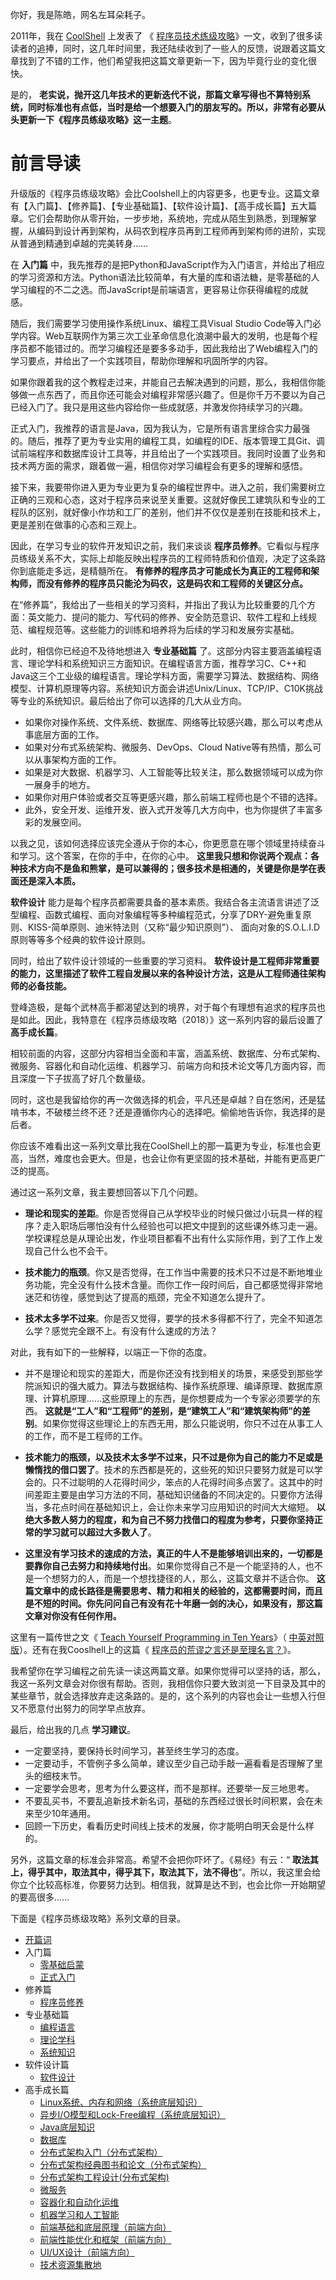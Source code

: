 你好，我是陈皓，网名左耳朵耗子。

2011年，我在 [CoolShell](https://coolshell.cn/) 上发表了 《 [程序员技术练级攻略](https://coolshell.cn/articles/4990.html)》一文，收到了很多读读者的追捧，同时，这几年时间里，我还陆续收到了一些人的反馈，说跟着这篇文章找到了不错的工作，他们希望我把这篇文章更新一下，因为毕竟行业的变化很快。

是的， **老实说，抛开这几年技术的更新迭代不说，那篇文章写得也不算特别系统，同时标准也有点低，当时是给一个想要入门的朋友写的。所以，非常有必要从头更新一下《程序员练级攻略》这一主题**。

# 前言导读

升级版的《程序员练级攻略》会比Coolshell上的内容更多，也更专业。这篇文章有【入门篇】、【修养篇】、【专业基础篇】、【软件设计篇】、【高手成长篇】五大篇章。它们会帮助你从零开始，一步步地，系统地，完成从陌生到熟悉，到理解掌握，从编码到设计再到架构，从码农到程序员再到工程师再到架构师的进阶，实现从普通到精通到卓越的完美转身……

在 **入门篇** 中，我先推荐的是把Python和JavaScript作为入门语言，并给出了相应的学习资源和方法。Python语法比较简单，有大量的库和语法糖，是零基础的人学习编程的不二之选。而JavaScript是前端语言，更容易让你获得编程的成就感。

随后，我们需要学习使用操作系统Linux、编程工具Visual Studio Code等入门必学内容。Web互联网作为第三次工业革命信息化浪潮中最大的发明，也是每个程序员都不能错过的。而学习编程还是要多多动手，因此我给出了Web编程入门的学习要点，并给出了一个实践项目，帮助你理解和巩固所学的内容。

如果你跟着我的这个教程走过来，并能自己去解决遇到的问题，那么，我相信你能够做一点东西了，而且你还可能会对编程非常感兴趣了。但是你千万不要以为自己已经入门了。我只是用这些内容给你一些成就感，并激发你持续学习的兴趣。

正式入门，我推荐的语言是Java，因为我认为，它是所有语言里综合实力最强的。随后，推荐了更为专业实用的编程工具，如编程的IDE、版本管理工具Git、调试前端程序和数据库设计工具等，并且给出了一个实践项目。我同时设置了业务和技术两方面的需求，跟着做一遍，相信你对学习编程会有更多的理解和感悟。

接下来，我要带你进入更为专业更为复杂的编程世界中。进入之前，我们需要树立正确的三观和心态，这对于程序员来说至关重要。这就好像民工建筑队和专业的工程队的区别，就好像小作坊和工厂的差别，他们并不仅仅是差别在技能和技术上，更是差别在做事的心态和三观上。

因此，在学习专业的软件开发知识之前，我们来谈谈 **程序员修养**。它看似与程序员练级关系不大，实际上却能反映出程序员的工程师特质和价值观，决定了这条路你到底能走多远，是精髓所在。 **有修养的程序员才可能成长为真正的工程师和架构师，而没有修养的程序员只能沦为码农，这是码农和工程师的关键区分点。**

在“修养篇”，我给出了一些相关的学习资料，并指出了我认为比较重要的几个方面：英文能力、提问的能力、写代码的修养、安全防范意识、软件工程和上线规范、编程规范等。这些能力的训练和培养将为后续的学习和发展夯实基础。

此时，相信你已经迫不及待地想进入 **专业基础篇** 了。这部分内容主要涵盖编程语言、理论学科和系统知识三方面知识。在编程语言方面，推荐学习C、C++和Java这三个工业级的编程语言。理论学科方面，需要学习算法、数据结构、网络模型、计算机原理等内容。系统知识方面会讲述Unix/Linux、TCP/IP、C10K挑战等专业的系统知识。最后给出了你可以选择的几大从业方向。

- 如果你对操作系统、文件系统、数据库、网络等比较感兴趣，那么可以考虑从事底层方面的工作。
- 如果对分布式系统架构、微服务、DevOps、Cloud Native等有热情，那么可以从事架构方面的工作。
- 如果是对大数据、机器学习、人工智能等比较关注，那么数据领域可以成为你一展身手的地方。
- 如果你对用户体验或者交互等更感兴趣，那么前端工程师也是个不错的选择。
- 此外，安全开发、运维开发、嵌入式开发等几大方向中，也为你提供了丰富多彩的发展空间。

以我之见，该如何选择应该完全遵从于你的本心，你更愿意在哪个领域里持续奋斗和学习。这个答案，在你的手中，在你的心中。 **这里我只想和你说两个观点：各种技术方向不是鱼和熊掌，是可以兼得的；很多技术是相通的，关键是你是学在表面还是深入本质。**

**软件设计** 能力是每个程序员都需要具备的基本素质。我结合各主流语言讲述了泛型编程、函数式编程、面向对象编程等多种编程范式，分享了DRY-避免重复原则、KISS-简单原则、迪米特法则（又称“最少知识原则”）、 面向对象的S.O.L.I.D原则等等多个经典的软件设计原则。

同时，给出了软件设计领域的一些重要的学习资料。 **软件设计是工程师非常重要的能力，这里描述了软件工程自发展以来的各种设计方法，这是从工程师通往架构师的必备技能。**

登峰造极，是每个武林高手都渴望达到的境界，对于每个有理想有追求的程序员也是如此。因此，我特意在《程序员练级攻略（2018）》这一系列内容的最后设置了 **高手成长篇**。

相较前面的内容，这部分内容相当全面和丰富，涵盖系统、数据库、分布式架构、微服务、容器化和自动化运维、机器学习、前端方向和技术论文等几方面内容，而且深度一下子拔高了好几个数量级。

同时，这也是我留给你的再一次做选择的机会，平凡还是卓越？自在悠闲，还是猛啃书本，不破楼兰终不还？还是遵循你内心的选择吧。偷偷地告诉你，我选择的是后者。

你应该不难看出这一系列文章比我在CoolShell上的那一篇更为专业，标准也会更高，当然，难度也会更大。但是，也会让你有更坚固的技术基础，并能有更高更广泛的提高。

通过这一系列文章，我主要想回答以下几个问题。

- **理论和现实的差距**。你是否觉得自己从学校毕业的时候只做过小玩具一样的程序？走入职场后哪怕没有什么经验也可以把文中提到的这些课外练习走一遍。学校课程总是从理论出发，作业项目都看不出有什么实际作用，到了工作上发现自己什么也不会干。

- **技术能力的瓶颈**。你又是否觉得，在工作当中需要的技术只不过是不断地堆业务功能，完全没有什么技术含量。而你工作一段时间后，自己都感觉得非常地迷茫和彷徨，感觉到达了提高的瓶颈，完全不知道怎么提升了。

- **技术太多学不过来**。你是否又觉得，要学的技术多得都不行了，完全不知道怎么学？感觉完全跟不上。有没有什么速成的方法？


对此，我有如下的一些解释，以端正一下你的态度。

- 并不是理论和现实的差距大，而是你还没有找到相关的场景，来感受到那些学院派知识的强大威力。算法与数据结构、操作系统原理、编译原理、数据库原理、计算机原理……这些原理上的东西，是你想要成为一个专家必须要学的东西。 **这就是“工人”和“工程师”的差别，是“建筑工人”和“建筑架构师”的差别**。如果你觉得这些理论上的东西无用，那么只能说明，你只不过在从事工人的工作，而不是工程师的工作。

- **技术能力的瓶颈，以及技术太多学不过来，只不过是你为自己的能力不足或是懒惰找的借口罢了**。技术的东西都是死的，这些死的知识只要努力就是可以学会的。只不过聪明的人花得时间少，笨点的人花得时间多点罢了。这其中的时间差距主要是由学习方法的不同，基础知识储备的不同决定的。只要你方法得当，多花点时间在基础知识上，会让你未来学习应用知识的时间大大缩短。 **以绝大多数人努力的程度，和为自己不努力找借口的程度为参考，只要你坚持正常的学习就可以超过大多数人了**。

- **这里没有学习技术的速成的方法，真正的牛人不是能够培训出来的，一切都是要靠你自己去努力和持续地付出**。如果你觉得自己不是一个能坚持的人，也不是一个想努力的人，而是一个想找捷径的人，那么，这篇文章并不适合你。 **这篇文章中的成长路径是需要思考、精力和相关的经验的，这都需要时间，而且是不短的时间。你先问问自己有没有花十年磨一剑的决心，如果没有，那这篇文章对你没有任何作用。**


这里有一篇传世之文《 [Teach Yourself Programming in Ten Years](http://norvig.com/21-days.html)》（ [中英对照版](http://daiyuwen.freeshell.org/gb/misc/21-days-cn.html)）。还有在我Cooslhell上的这篇《 [程序员的荒谬之言还是至理名言？](https://coolshell.cn/articles/4235.html)》。

我希望你在学习编程之前先读一读这两篇文章。如果你觉得可以坚持的话，那么，我这一系列文章会对你很有帮助。否则，我相信你只要大致浏览一下目录及其中的某些章节，就会选择放弃走这条路的。是的，这个系列的内容也会让一些想入行但又不愿意付出努力的同学早点放弃。

最后，给出我的几点 **学习建议**。

- 一定要坚持，要保持长时间学习，甚至终生学习的态度。
- 一定要动手，不管例子多么简单，建议至少自己动手敲一遍看看是否理解了里头的细枝末节。
- 一定要学会思考，思考为什么要这样，而不是那样。还要举一反三地思考。
- 不要乱买书，不要乱追新技术新名词，基础的东西经过很长时间积累，会在未来至少10年通用。
- 回顾一下历史，看看历史时间线上技术的发展，你才能明白明天会是什么样的。

另外，这篇文章的标准会非常高。希望不会把你吓坏了。《易经》有云：“ **取法其上，得乎其中，取法其中，得乎其下，取法其下，法不得也**”。所以，我这里会给你立个比较高标准，你要努力达到。相信我，就算是达不到，也会比你一开始期望的要高很多……

下面是《程序员练级攻略》系列文章的目录。

- [开篇词](https://time.geekbang.org/column/article/8136)
- 入门篇
  - [零基础启蒙](https://time.geekbang.org/column/article/8216)
  - [正式入门](https://time.geekbang.org/column/article/8217)
- 修养篇
  - [程序员修养](https://time.geekbang.org/column/article/8700)
- 专业基础篇
  - [编程语言](https://time.geekbang.org/column/article/8701)
  - [理论学科](https://time.geekbang.org/column/article/8887)
  - [系统知识](https://time.geekbang.org/column/article/8888)
- 软件设计篇
  - [软件设计](https://time.geekbang.org/column/article/9369)
- 高手成长篇
  - [Linux系统、内存和网络（系统底层知识）](https://time.geekbang.org/column/article/9759)
  - [异步I/O模型和Lock-Free编程（系统底层知识）](https://time.geekbang.org/column/article/9851)
  - [Java底层知识](https://time.geekbang.org/column/article/10216)
  - [数据库](https://time.geekbang.org/column/article/10301)
  - [分布式架构入门（分布式架构）](https://time.geekbang.org/column/article/10603)
  - [分布式架构经典图书和论文（分布式架构）](https://time.geekbang.org/column/article/10604)
  - [分布式架构工程设计(分布式架构)](https://time.geekbang.org/column/article/11232)
  - [微服务](https://time.geekbang.org/column/article/11116)
  - [容器化和自动化运维](https://time.geekbang.org/column/article/11665)
  - [机器学习和人工智能](https://time.geekbang.org/column/article/11669)
  - [前端基础和底层原理（前端方向）](https://time.geekbang.org/column/article/12271)
  - [前端性能优化和框架（前端方向）](https://time.geekbang.org/column/article/12389)
  - [UI/UX设计（前端方向）](https://time.geekbang.org/column/article/12486)
  - [技术资源集散地](https://time.geekbang.org/column/article/12561)